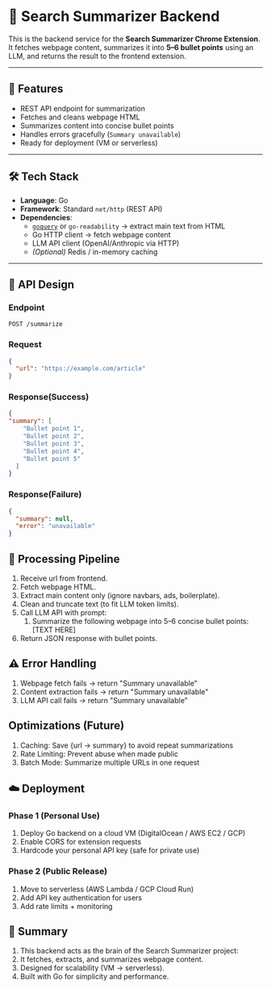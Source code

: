 # 🔎 Search Summarizer Backend

This is the backend service for the **Search Summarizer Chrome Extension**.  
It fetches webpage content, summarizes it into **5–6 bullet points** using an LLM, and returns the result to the frontend extension.

---

## 🚀 Features
- REST API endpoint for summarization
- Fetches and cleans webpage HTML
- Summarizes content into concise bullet points
- Handles errors gracefully (`Summary unavailable`)
- Ready for deployment (VM or serverless)

---

## 🛠 Tech Stack
- **Language**: Go
- **Framework**: Standard `net/http` (REST API)
- **Dependencies**:
    - [`goquery`](https://github.com/PuerkitoBio/goquery) or `go-readability` → extract main text from HTML
    - Go HTTP client → fetch webpage content
    - LLM API client (OpenAI/Anthropic via HTTP)
    - *(Optional)* Redis / in-memory caching

---

## 📡 API Design

### Endpoint
`POST /summarize`

### Request
```json
{
  "url": "https://example.com/article"
}
```

### Response(Success)
```json
{
"summary": [
    "Bullet point 1",
    "Bullet point 2",
    "Bullet point 3",
    "Bullet point 4",
    "Bullet point 5"
  ]
}
```

### Response(Failure)
```json
{
  "summary": null,
  "error": "unavailable"
}
```

## 🔄 Processing Pipeline

1. Receive url from frontend.
2. Fetch webpage HTML.
3. Extract main content only (ignore navbars, ads, boilerplate).
4. Clean and truncate text (to fit LLM token limits).
5. Call LLM API with prompt:
   1. Summarize the following webpage into 5–6 concise bullet points:
      [TEXT HERE]
6. Return JSON response with bullet points.

## ⚠️ Error Handling

1. Webpage fetch fails → return "Summary unavailable"
2. Content extraction fails → return "Summary unavailable"
3. LLM API call fails → return "Summary unavailable"

## Optimizations (Future)

1. Caching: Save {url → summary} to avoid repeat summarizations
2. Rate Limiting: Prevent abuse when made public
3. Batch Mode: Summarize multiple URLs in one request

## ☁️ Deployment
### Phase 1 (Personal Use)

1. Deploy Go backend on a cloud VM (DigitalOcean / AWS EC2 / GCP)
2. Enable CORS for extension requests
3. Hardcode your personal API key (safe for private use)

### Phase 2 (Public Release)

1. Move to serverless (AWS Lambda / GCP Cloud Run)
2. Add API key authentication for users
3. Add rate limits + monitoring

## 📌 Summary

1. This backend acts as the brain of the Search Summarizer project:
2. It fetches, extracts, and summarizes webpage content.
3. Designed for scalability (VM → serverless).
4. Built with Go for simplicity and performance.